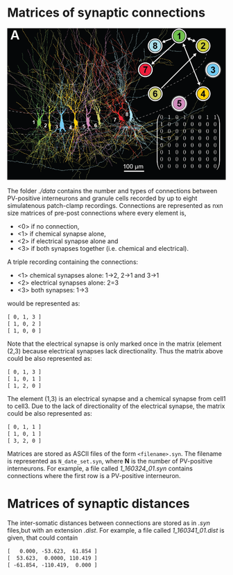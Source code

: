 Matrices of synaptic connections
================================

<img src="../images/Guzman_2016.png" alt="Drawing" height="350px"/>

The folder *./data* contains the number and types of connections between
PV-positive interneurons and granule cells recorded by up to eight 
simulatenous patch-clamp recordings. Connections are represented as
nxn size matrices of pre-post connections where every element is,

* <0> if no connection, 
* <1> if chemical synapse alone, 
* <2> if electrical synapse alone and 
* <3> if both synapses together (i.e. chemical and electrical). 

A triple recording containing the connections:
* <1> chemical synapses alone: 1->2, 2->1 and 3->1
* <2> electrical synapses alone: 2=3 
* <3> both synapses: 1->3

would be represented as:

```
[ 0, 1, 3 ]
[ 1, 0, 2 ]
[ 1, 0, 0 ]
```

Note that the electrical synapse is only marked once in the matrix (element (2,3) because electrical synapses lack directionality. Thus the matrix above could be also represented as:

```
[ 0, 1, 3 ]
[ 1, 0, 1 ]
[ 1, 2, 0 ]
```

The element (1,3) is an electrical synapse and a chemical synapse from cell1
to cell3. Due to the lack of directionality of the electrical synapse, the matrix could be also represented as:

```
[ 0, 1, 1 ]
[ 1, 0, 1 ]
[ 3, 2, 0 ]
```

Matrices are stored as ASCII files of the form `<filename>.syn`. The 
filename is represented as `N_date_set.syn`, where  __N__ is the number of PV-positive interneurons. For example, a file called *1_160324_01.syn* contains connections where the first row is a PV-positive interneuron.

Matrices of synaptic distances
==============================
The inter-somatic distances between connections are stored as in *.syn* files,but with an extension *.dist*. For example, a file called *1_160341_01.dist* is given, that could contain

```
[   0.000, -53.623,  61.854 ]
[  53.623,  0.0000, 110.419 ]
[ -61.854, -110.419,  0.000 ]

```
